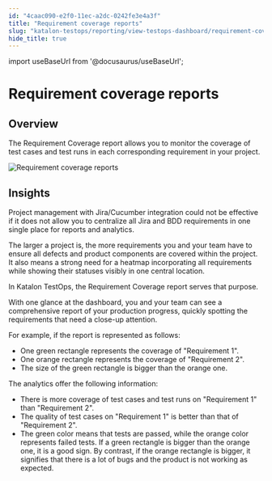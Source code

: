 ```yaml
---
id: "4caac090-e2f0-11ec-a2dc-0242fe3e4a3f"
title: "Requirement coverage reports"
slug: "katalon-testops/reporting/view-testops-dashboard/requirement-coverage-reports"
hide_title: true
---
```

import useBaseUrl from '@docusaurus/useBaseUrl';


# <a id="id_dashboard-requirement-coverage" class="anchor_top_offset"/><a id="ariaid-title1" class="anchor_top_offset"/>Requirement coverage reports


## Overview

<p xmlns="http://www.w3.org/1999/xhtml" className="p">The <span className="ph uicontrol">Requirement Coverage</span> report allows you to monitor the coverage of test cases and test runs in each corresponding requirement in your project.</p> 
<p xmlns="http://www.w3.org/1999/xhtml" className="p"><img className="image" src={useBaseUrl("/462ea8b0-0f1b-11ed-9930-0242fe3e4a3f.png")} alt="Requirement coverage reports" /></p> 

## Insights

<p xmlns="http://www.w3.org/1999/xhtml" className="p">Project management with Jira/Cucumber integration could not be effective if it does not allow you to centralize all Jira and BDD requirements in one single place for reports and analytics.</p> 
<p xmlns="http://www.w3.org/1999/xhtml" className="p">The larger a project is, the more requirements you and your team have to ensure all defects and product components are covered within the project. It also means a strong need for a heatmap incorporating all requirements while showing their statuses visibly in one central location.</p> 
<p xmlns="http://www.w3.org/1999/xhtml" className="p">In Katalon TestOps, the <span className="ph uicontrol">Requirement Coverage</span> report serves that purpose.</p> 
<p xmlns="http://www.w3.org/1999/xhtml" className="p">With one glance at the dashboard, you and your team can see a comprehensive report of your production progress, quickly spotting the requirements that need a close-up attention.</p> 
<p xmlns="http://www.w3.org/1999/xhtml" className="p">For example, if the report is represented as follows:</p> 
<ul xmlns="http://www.w3.org/1999/xhtml" className="ul"><li className="li">One green rectangle represents the coverage of "Requirement 1".</li><li className="li">One orange rectangle represents the coverage of "Requirement 2".</li><li className="li">The size of the green rectangle is bigger than the orange one.</li></ul> 
<p xmlns="http://www.w3.org/1999/xhtml" className="p">The analytics offer the following information:</p> 
<ul xmlns="http://www.w3.org/1999/xhtml" className="ul"><li className="li">There is more coverage of test cases and test runs on "Requirement 1" than "Requirement 2".</li><li className="li">The quality of test cases on "Requirement 1" is better than that of "Requirement 2".</li><li className="li">The green color means that tests are passed, while the orange color represents failed tests. If a green rectangle is bigger than the orange one, it is a good sign. By contrast, if the orange rectangle is bigger, it signifies that there is a lot of bugs and the product is not working as expected.</li></ul> 
